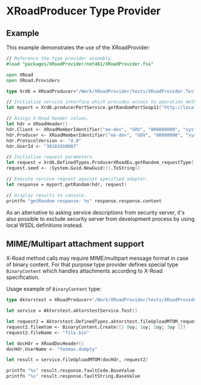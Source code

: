# XRoadProducer Type Provider #

## Example ##

This example demonstrates the use of the XRoadProvider:

```fsharp
// Reference the type provider assembly.
#load "packages/XRoadProvider/net461/XRoadProvider.fsx"

open XRoad
open XRoad.Providers

type Xrd6 = XRoadProducer<"/Work/XRoadProvider/tests/XRoadProvider.Tests/Wsdl/XRoadV6.wsdl.xml">

// Initialize service interface which provides access to operation methods.
let myport = Xrd6.producerPortService.getRandomPortSoap11("http://localhost:8001/")

// Assign X-Road header values.
let hdr = XRoadHeader()
hdr.Client <- XRoadMemberIdentifier("ee-dev", "GOV", "000000000", "sys")
hdr.Producer <- XRoadMemberIdentifier("ee-dev", "GOV", "00000000", "sys")
hdr.ProtocolVersion <- "4.0"
hdr.UserId <- "30101010007"

// Initialize request parameters.
let request = Xrd6.DefinedTypes.ProducerXRoadEu.getRandom_requestType()
request.seed <- (System.Guid.NewGuid()).ToString()

// Execute service request against specified adapter.
let response = myport.getRandom(hdr, request)

// Display results to console.
printfn "getRandom response: %s" response.response.content
```

As an alternative to asking service descriptions from security server, it's also possible to
exclude security server from development process by using local WSDL definitions instead.


## MIME/Multipart attachment support ##

X-Road method calls may require MIME/multipart message format in case of binary content. For
that purpose type provider defines special type `BinaryContent` which handles attachments according
to X-Road specification.

Usage example of `BinaryContent` type:

```fsharp
type Aktorstest = XRoadProducer<"/Work/XRoadProvider/tests/XRoadProvider.Tests/Wsdl/AktorstestService.wsdl.xml">

let service = Aktorstest.aktorstestService.Test()

let request2 = Aktorstest.DefinedTypes.aktorstest.fileUploadMTOM_requestType()
request2.filemtom <- BinaryContent.Create([| 0uy; 1uy; 2uy; 3uy |])
request2.fileName <- "file.bin"

let docHdr = XRoadDocHeader()
docHdr.UserName <- "toomas.dumpty"

let result = service.fileUploadMTOM(docHdr, request2)

printfn "%s" result.response.faultCode.BaseValue
printfn "%s" result.response.faultString.BaseValue
```

